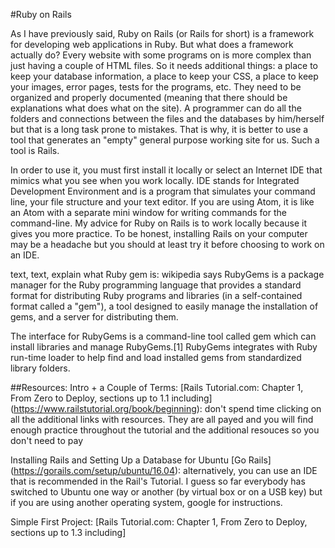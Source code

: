 #Ruby on Rails

As I have previously said, Ruby on Rails (or Rails for short) is a framework for developing web applications in Ruby. But what does a framework actually do? Every website with some programs on is more complex than just having a couple of HTML files. So it needs additional things: a place to keep your database information, a place to keep your CSS, a place to keep your images, error pages, tests for the programs, etc. They need to be organized and properly documented (meaning that there should be explanations what does what on the site). A programmer can do all the folders and connections between the files and the databases by him/herself but that is a long task prone to mistakes. That is why, it is better to use a tool that generates an "empty" general purpose working site for us. Such a tool is Rails. 

In order to use it, you must first install it locally or select an Internet IDE that mimics what you see when you work locally. IDE stands for Integrated Development Environment and is a program that simulates your command line, your file structure and your text editor. If you are using Atom, it is like an Atom with a separate mini window for writing commands for the command-line. My advice for Ruby on Rails is to work locally because it gives you more practice. To be honest, installing Rails on your computer may be a headache but you should at least try it before choosing to work on an IDE. 

text, text, explain what Ruby gem is: wikipedia says RubyGems is a package manager for the Ruby programming language that provides a standard format for distributing Ruby programs and libraries (in a self-contained format called a "gem"), a tool designed to easily manage the installation of gems, and a server for distributing them.

The interface for RubyGems is a command-line tool called gem which can install libraries and manage RubyGems.[1] RubyGems integrates with Ruby run-time loader to help find and load installed gems from standardized library folders.



##Resources: 
Intro + a Couple of Terms: [Rails Tutorial.com: Chapter 1, From Zero to Deploy, sections up to 1.1 including] (https://www.railstutorial.org/book/beginning): don't spend time clicking on all the additional links with resources. They are all payed and you will find enough practice throughout the tutorial and the additional resouces so you don't need to pay

Installing Rails and Setting Up a Database for Ubuntu [Go Rails] (https://gorails.com/setup/ubuntu/16.04): alternatively, you can use an IDE that is recommended in the Rail's Tutorial. I guess so far everybody has switched to Ubuntu one way or another (by virtual box or on a USB key) but if you are using another operating system, google for instructions. 

Simple First Project: [Rails Tutorial.com: Chapter 1, From Zero to Deploy, sections up to 1.3 including]



